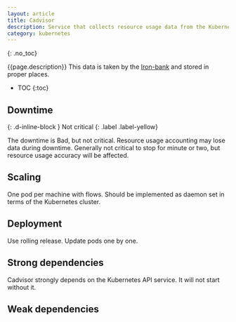 ```yaml
---
layout: article
title: Cadvisor
description: Service that collects resource usage data from the Kubernetes cluster.
category: kubernetes
---
```


{: .no_toc}

{{page.description}} This data is taken by the [Iron-bank](/on-premises/kubernetes/iron-bank)
and stored in proper places.

- TOC
{:toc}

## Downtime
{: .d-inline-block }
Not critical
{: .label .label-yellow}

The downtime is Bad, but not critical. Resource usage accounting may lose data
during downtime. Generally not critical to stop for minute or two, but resource
usage accuracy will be affected.

## Scaling

One pod per machine with flows. Should be implemented as daemon set in terms of
the Kubernetes cluster.

## Deployment

Use rolling release. Update pods one by one.

## Strong dependencies

Cadvisor strongly depends on the Kubernetes API service. It will not start without it.

## Weak dependencies
